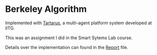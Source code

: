 # Berkeley Algorithm 

Implemented with [Tartarus](https://github.com/roboticslab-cseiitg/ProjectTartarus), a multi-agent platform system developed at IITG.

This was an assignment I did in the Smart Sytems Lab course.

Details over the implementation can found in the [Report](/Report.pdf) file.